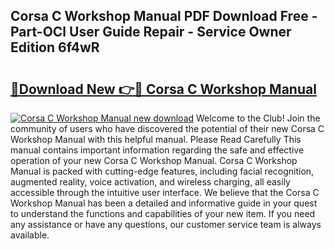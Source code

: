 ## Corsa C Workshop Manual PDF Download Free - Part-OCl User Guide Repair - Service Owner Edition 6f4wR

# <h2><a href="http://cf12498.oget.top/?id=Corsa+C+Workshop+Manual">🔗Download New 👉🔴 Corsa C Workshop Manual</a></h2>

[![Corsa C Workshop Manual new download](https://i.imgur.com/5g1atiW.png)](http://cf12498.oget.top/?id=Corsa+C+Workshop+Manual)
Welcome to the Club! Join the community of users who have discovered the potential of their new Corsa C Workshop Manual with this helpful manual. Please Read Carefully This manual contains important information regarding the safe and effective operation of your new Corsa C Workshop Manual. Corsa C Workshop Manual is packed with cutting-edge features, including facial recognition, augmented reality, voice activation, and wireless charging, all easily accessible through the intuitive user interface. We believe that the Corsa C Workshop Manual has been a detailed and informative guide in your quest to understand the functions and capabilities of your new item. If you need any assistance or have any questions, our customer service team is always available.
